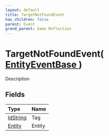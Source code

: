```yaml
---
layout: default
title: TargetNotFoundEvent
has_children: false
parent: Event
grand_parent: Game Reflection
---
```

# TargetNotFoundEvent( [ EntityEventBase ](/docs/game-reflection/events/entity_event_base) )
Description 

## Fields

| Type | Name |
|:-------------|:--------------|
| [IdString](/docs/game-reflection/components/id_string) | Tag |
| [Entity](/docs/game-reflection/classes/entity) | Entity |

